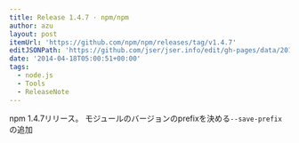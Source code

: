 ```yaml
---
title: Release 1.4.7 · npm/npm
author: azu
layout: post
itemUrl: 'https://github.com/npm/npm/releases/tag/v1.4.7'
editJSONPath: 'https://github.com/jser/jser.info/edit/gh-pages/data/2014/04/index.json'
date: '2014-04-18T05:00:51+00:00'
tags:
  - node.js
  - Tools
  - ReleaseNote
---
```

npm 1.4.7リリース。
モジュールのバージョンのprefixを決める`--save-prefix` の追加
